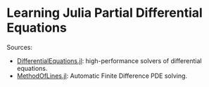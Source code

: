 # Learning Julia Partial Differential Equations

Sources:
- [DifferentialEquations.jl](https://github.com/SciML/DifferentialEquations.jl): high-performance solvers of differential equations.
- [MethodOfLines.jl](https://github.com/SciML/MethodOfLines.jl): Automatic Finite Difference PDE solving.
